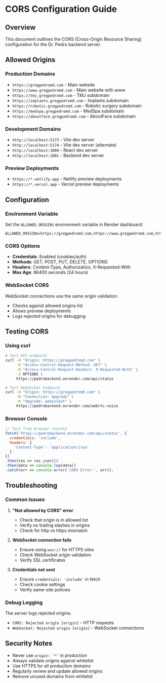 # CORS Configuration Guide

## Overview
This document outlines the CORS (Cross-Origin Resource Sharing) configuration for the Dr. Pedro backend server.

## Allowed Origins

### Production Domains
- `https://gregpedromd.com` - Main website
- `https://www.gregpedromd.com` - Main website with www
- `https://tmj.gregpedromd.com` - TMJ subdomain
- `https://implants.gregpedromd.com` - Implants subdomain
- `https://robotic.gregpedromd.com` - Robotic surgery subdomain
- `https://medspa.gregpedromd.com` - MedSpa subdomain
- `https://aboutface.gregpedromd.com` - AboutFace subdomain

### Development Domains
- `http://localhost:5173` - Vite dev server
- `http://localhost:5174` - Vite dev server (alternate)
- `http://localhost:3000` - React dev server
- `http://localhost:3001` - Backend dev server

### Preview Deployments
- `https://*.netlify.app` - Netlify preview deployments
- `https://*.vercel.app` - Vercel preview deployments

## Configuration

### Environment Variable
Set the `ALLOWED_ORIGINS` environment variable in Render dashboard:
```
ALLOWED_ORIGINS=https://gregpedromd.com,https://www.gregpedromd.com,https://tmj.gregpedromd.com,https://implants.gregpedromd.com,https://robotic.gregpedromd.com,https://medspa.gregpedromd.com,https://aboutface.gregpedromd.com
```

### CORS Options
- **Credentials**: Enabled (cookies/auth)
- **Methods**: GET, POST, PUT, DELETE, OPTIONS
- **Headers**: Content-Type, Authorization, X-Requested-With
- **Max Age**: 86400 seconds (24 hours)

### WebSocket CORS
WebSocket connections use the same origin validation:
- Checks against allowed origins list
- Allows preview deployments
- Logs rejected origins for debugging

## Testing CORS

### Using curl
```bash
# Test API endpoint
curl -H "Origin: https://gregpedromd.com" \
     -H "Access-Control-Request-Method: GET" \
     -H "Access-Control-Request-Headers: X-Requested-With" \
     -X OPTIONS \
     https://pedrobackend.onrender.com/api/status

# Test WebSocket endpoint
curl -H "Origin: https://gregpedromd.com" \
     -H "Connection: Upgrade" \
     -H "Upgrade: websocket" \
     https://pedrobackend.onrender.com/webrtc-voice
```

### Browser Console
```javascript
// Test from browser console
fetch('https://pedrobackend.onrender.com/api/status', {
  credentials: 'include',
  headers: {
    'Content-Type': 'application/json'
  }
})
.then(res => res.json())
.then(data => console.log(data))
.catch(err => console.error('CORS Error:', err));
```

## Troubleshooting

### Common Issues
1. **"Not allowed by CORS" error**
   - Check that origin is in allowed list
   - Verify no trailing slashes in origins
   - Check for http vs https mismatch

2. **WebSocket connection fails**
   - Ensure using `wss://` for HTTPS sites
   - Check WebSocket origin validation
   - Verify SSL certificates

3. **Credentials not sent**
   - Ensure `credentials: 'include'` in fetch
   - Check cookie settings
   - Verify same-site policies

### Debug Logging
The server logs rejected origins:
- `CORS: Rejected origin [origin]` - HTTP requests
- `WebSocket: Rejected origin [origin]` - WebSocket connections

## Security Notes
- Never use `origin: '*'` in production
- Always validate origins against whitelist
- Use HTTPS for all production domains
- Regularly review and update allowed origins
- Remove unused domains from whitelist